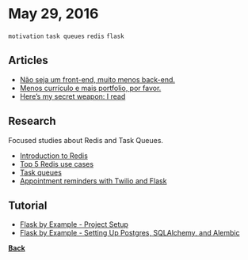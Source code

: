 # May 29, 2016

`motivation` `task queues` `redis` `flask`

## Articles

- [Não seja um front-end, muito menos back-end.](//medium.com/@raphamorim/nao-seja-um-front-end-muito-menos-back-end-bd205299a994#.wb85l6v2p)
- [Menos currículo e mais portfolio, por favor.](//medium.com/brasil/menos-curriculo-e-mais-portfolio-por-favor-8f7b5ef10081#.jsnxgah9t)
- [Here’s my secret weapon: I read](//medium.com/life-learning/heres-my-secret-weapon-i-read-a549859d0b6a#.e0m1872jp)

## Research

Focused studies about Redis and Task Queues.

- [Introduction to Redis](//redis.io/topics/introduction)
- [Top 5 Redis use cases](//objectrocket.com/blog/how-to/top-5-redis-use-cases)
- [Task queues](//www.fullstackpython.com/task-queues.html)
- [Appointment reminders with Twilio and Flask](//www.twilio.com/docs/tutorials/walkthrough/appointment-reminders/python/flask#0)

## Tutorial

- [Flask by Example - Project Setup](//realpython.com/blog/python/flask-by-example-part-1-project-setup/)
- [Flask by Example - Setting Up Postgres, SQLAlchemy, and Alembic](//realpython.com/blog/python/flask-by-example-part-2-postgres-sqlalchemy-and-alembic/)


[__Back__](../README.md)
